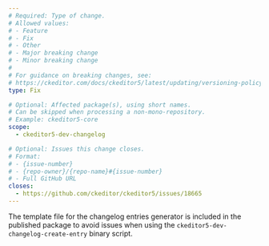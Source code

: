 ```yaml
---
# Required: Type of change.
# Allowed values:
# - Feature
# - Fix
# - Other
# - Major breaking change
# - Minor breaking change
#
# For guidance on breaking changes, see:
# https://ckeditor.com/docs/ckeditor5/latest/updating/versioning-policy.html#major-and-minor-breaking-changes
type: Fix

# Optional: Affected package(s), using short names.
# Can be skipped when processing a non-mono-repository.
# Example: ckeditor5-core
scope:
  - ckeditor5-dev-changelog

# Optional: Issues this change closes.
# Format:
# - {issue-number}
# - {repo-owner}/{repo-name}#{issue-number}
# - Full GitHub URL
closes:
  - https://github.com/ckeditor/ckeditor5/issues/18665
---
```


The template file for the changelog entries generator is included in the published package to avoid issues when using the `ckeditor5-dev-changelog-create-entry` binary script.
